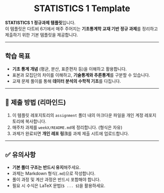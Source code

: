 <h1 align="center">STATISTICS 1 Template</h1>

**STATISTICS 1 정규과제 템플릿**입니다.  
이 템플릿은 다트비 6기에서 매주 주어지는 **기초통계학 교재 기반 정규 과제**를 정리하고 제출하기 위한 기본 템플릿을 제공합니다.  

---

## 학습 목표
- **기초 통계 개념** (평균, 분산, 표준편차 등)을 이해하고 활용합니다.  
- 표본과 모집단의 차이를 이해하고, **기술통계와 추론통계**를 구분할 수 있습니다.  
- 교재 문제 풀이를 통해 **데이터 분석의 수학적 기초**를 다집니다.  

---

## 📂 제출 방법 (리마인드)
1. 이 템플릿 레포지토리의 `assignment` 폴더 내의 마크다운 파일을 개인 계정 레포지토리에 복사합니다.  
2. 매주차 과제를 `weekX/README.md`에 정리합니다. (형식은 자유)  
3. 과제가 완료되면 **개인 레포 링크**를 과제 제출 시트에 업로드합니다.  

---

## ✅ 유의사항
- **기본 폴더 구조는 반드시 유지**해주세요.  
- 과제는 Markdown 형식(`.md`)으로 작성합니다.  
- 풀이 과정 및 계산 과정은 반드시 포함해야 합니다.  
- 필요 시 수식은 LaTeX 문법(`$ ... $`)을 활용하세요.  
